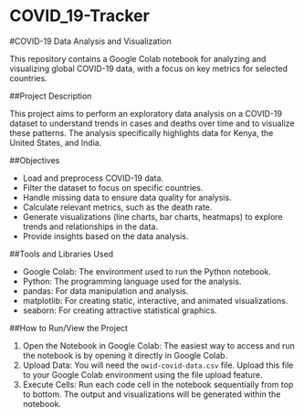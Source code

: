 # COVID_19-Tracker
#COVID-19 Data Analysis and Visualization

This repository contains a Google Colab notebook for analyzing and visualizing global COVID-19 data, with a focus on key metrics for selected countries.

##Project Description

This project aims to perform an exploratory data analysis on a COVID-19 dataset to understand trends in cases and deaths over time and to visualize these patterns. The analysis specifically highlights data for Kenya, the United States, and India.

##Objectives

*   Load and preprocess COVID-19 data.
*   Filter the dataset to focus on specific countries.
*   Handle missing data to ensure data quality for analysis.
*   Calculate relevant metrics, such as the death rate.
*   Generate visualizations (line charts, bar charts, heatmaps) to explore trends and relationships in the data.
*   Provide insights based on the data analysis.

##Tools and Libraries Used

*   Google Colab: The environment used to run the Python notebook.
*   Python: The programming language used for the analysis.
*   pandas: For data manipulation and analysis.
*   matplotlib: For creating static, interactive, and animated visualizations.
*   seaborn: For creating attractive statistical graphics.

##How to Run/View the Project

1.  Open the Notebook in Google Colab: The easiest way to access and run the notebook is by opening it directly in Google Colab.
2.  Upload Data: You will need the `owid-covid-data.csv` file. Upload this file to your Google Colab environment using the file upload feature.
3.  Execute Cells: Run each code cell in the notebook sequentially from top to bottom. The output and visualizations will be generated within the notebook.


